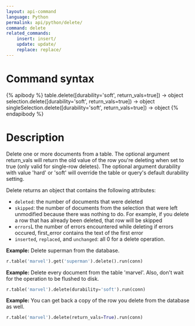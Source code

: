 ```yaml
---
layout: api-command
language: Python
permalink: api/python/delete/
command: delete
related_commands:
    insert: insert/
    update: update/
    replace: replace/
---
```


# Command syntax #

{% apibody %}
table.delete([durability='soft', return_vals=true])
    &rarr; object
selection.delete([durability='soft', return_vals=true])
    &rarr; object
singleSelection.delete([durability='soft', return_vals=true])
    &rarr; object
{% endapibody %}

# Description #

Delete one or more documents from a table. The optional argument return_vals will return
the old value of the row you're deleting when set to true (only valid for single-row
deletes). The optional argument durability with value 'hard' or 'soft' will override the
table or query's default durability setting.

Delete returns an object that contains the following attributes:

- `deleted`: the number of documents that were deleted
- `skipped`: the number of documents from the selection that were left unmodified because
there was nothing to do. For example, if you delete a row that has already been deleted,
that row will be skipped
- `errors`L the number of errors encountered while deleting
if errors occured, first_error contains the text of the first error
- `inserted`, `replaced`, and `unchanged`: all 0 for a delete operation.


__Example:__ Delete superman from the database.

```py
r.table('marvel').get('superman').delete().run(conn)
```


__Example:__ Delete every document from the table 'marvel'. Also, don't wait for the
operation to be flushed to disk.

```py
r.table('marvel').delete(durability='soft').run(conn)
```


__Example:__ You can get back a copy of the row you delete from the database as well.

```py
r.table('marvel').delete(return_vals=True).run(conn)
```

